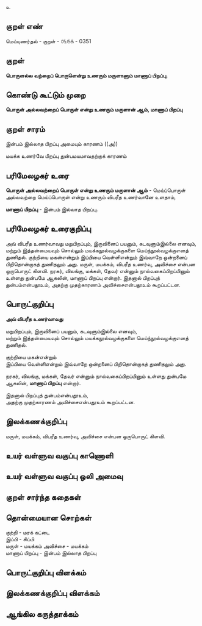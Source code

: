உ

## குறள் எண் 

மெய்யுணர்தல் - குறள் - ௦௩௫௧ - 0351  

## குறள் 

**பொருளல்ல வற்றைப் பொருளென்று உணரும் 
மருளானாம் மாணாப் பிறப்பு.**

## கொண்டு கூட்டும் முறை

**பொருள் அல்லவற்றைப் பொருள் என்று உணரும் மருளான் ஆம், மாணாப் பிறப்பு**

## குறள் சாரம் 

இன்பம் இல்லாத பிறப்பு அமையும் காரணம்   ((அ))  

மயக்க உணர்வே பிறப்பு துன்பமயமாவதற்குக் காரணம்   

## பரிமேலழகர் உரை

**பொருள் அல்லவற்றைப் பொருள் என்று உணரும் மருளான் ஆம்** - மெய்ப்பொருள் அல்லவற்றை மெய்ப்பொருள் என்று உணரும் விபரீத உணர்வானே உளதாம்,   

**மாணாப் பிறப்பு** - இன்பம் இல்லாத பிறப்பு.   

## பரிமேலழகர் உரைகுறிப்பு   

அவ் விபரீத உணர்வாவது மறுபிறப்பும், இருவினைப் பயனும், கடவுளும்இல்லை எனவும், மற்றும் இத்தன்மையவும் சொல்லும் மயக்கநூல்வழக்குகளை மெய்ந்நூல்வழக்குஎனத் துணிதல். குற்றியை மகன்என்றும் இப்பியை வெள்ளிஎன்றும் இவ்வாறே ஒன்றனைப் பிறிதொன்றாகத் துணிதலும் அது. மருள், மயக்கம், விபரீத உணர்வு, அவிச்சை என்பன ஒருபொருட் கிளவி. நரகர், விலங்கு, மக்கள், தேவர் என்னும் நால்வகைப்பிறப்பினும் உள்ளது துன்பமே ஆகலின், மாணாப் பிறப்பு என்றார். இதனால் பிறப்புத் துன்பம்என்பதூஉம், அதற்கு முதற்காரணம் அவிச்சைஎன்பதூஉம் கூறப்பட்டன.  

## பொருட்குறிப்பு 

**அவ் விபரீத உணர்வாவது**  

மறுபிறப்பும், இருவினைப் பயனும், கடவுளும்இல்லை எனவும்,  
மற்றும் இத்தன்மையவும் சொல்லும் மயக்கநூல்வழக்குகளை மெய்ந்நூல்வழக்குஎனத் துணிதல்.   

குற்றியை மகன்என்றும்    
இப்பியை வெள்ளிஎன்றும் இவ்வாறே ஒன்றனைப் பிறிதொன்றாகத் துணிதலும் அது.    

நரகர், விலங்கு, மக்கள், தேவர் என்னும் நால்வகைப்பிறப்பினும் உள்ளது துன்பமே ஆகலின், **மாணாப் பிறப்பு** என்றார்.  

இதனால் பிறப்புத் துன்பம்என்பதூஉம்,   
அதற்கு முதற்காரணம் அவிச்சைஎன்பதூஉம் கூறப்பட்டன.   

## இலக்கணக்குறிப்பு  

மருள், மயக்கம், விபரீத உணர்வு, அவிச்சை என்பன ஒருபொருட் கிளவி.  

## உயர் வள்ளுவ வகுப்பு காணொளி


## உயர் வள்ளுவ வகுப்பு ஒலி அமைவு 

 
## குறள் சார்ந்த கதைகள் 


## தொன்மையான சொற்கள்

குற்றி - மரக் கட்டை  
இப்பி - சிப்பி        
மருள் - மயக்கம் 
அவிச்சை - மயக்கம்    
மாணாப் பிறப்பு - இன்பம் இல்லாத பிறப்பு  

## பொருட்குறிப்பு விளக்கம்


## இலக்கணக்குறிப்பு விளக்கம்


## ஆங்கில கருத்தாக்கம் 


